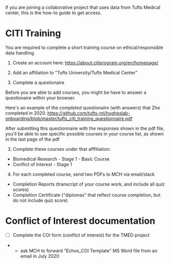If you are joining a collaborative project that uses data from Tufts Medical center, this is the how-to guide to get access.

# CITI Training

You are required to complete a short training course on ethical/responsible data handling.

1) Create an account here:
https://about.citiprogram.org/en/homepage/

2) Add an affiliation to "Tufts University/Tufts Medical Center"

3) Complete a questionaire

Before you are able to add courses, you might be have to answer a questionaire within your browser.

Here's an example of the *completed* questionaire (with answers) that Zhe completed in 2020.
https://github.com/tufts-ml/hugheslab-onboarding/blob/master/tufts_citi_training_questionnaire.pdf

After submitting this questionnaire with the responses shown in the pdf file, you'll be able to see specific possible courses in your course list, as shown in the last page of the pdf

3) Complete these courses under that afffiliation:

* Biomedical Research - Stage 1 - Basic Course 
* Conflict of Interest - Stage 1 

4) For each completed course, send two PDFs to MCH via email/slack

* Completion Reports (transcript of your course work, and include all quiz scores)
* Completion Certificate ("diplomas" that reflect course completion, but do not include quiz score)

# Conflict of Interest documentation

* [ ] Complete the COI form (conflict of interest) for the TMED project
* * ask MCH to forward "Echos_COI Template" MS Word file from an email in July 2020
